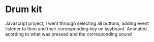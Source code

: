 # Drum kit

Javascript project, I went through selecting all buttons, adding event listener to then and their corresponding key on keyboard. Animated acording to what was pressed and the corresponding sound
